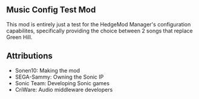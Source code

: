 ## Music Config Test Mod
This mod is entirely just a test for the HedgeMod Manager's configuration capabilites, specifically providing the choice between 2 songs that replace Green Hill.

## Attributions
- Sonen10: Making the mod
- SEGA-Sammy: Owning the Sonic IP
- Sonic Team: Developing Sonic games
- CriWare: Audio middleware developers
